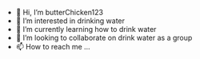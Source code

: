- 👋 Hi, I’m butterChicken123
- 👀 I’m interested in drinking water
- 🌱 I’m currently learning how to drink water
- 💞️ I’m looking to collaborate on drink water as a group
- 📫 How to reach me ...

<!---
xya89/xya89 is a ✨ special ✨ repository because its `README.md` (this file) appears on your GitHub profile.
You can click the Preview link to take a look at your changes.
--->
